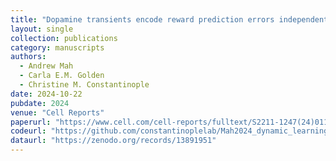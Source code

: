 ```yaml
---
title: "Dopamine transients encode reward prediction errors independent of learning rates"
layout: single
collection: publications
category: manuscripts
authors:
  - Andrew Mah
  - Carla E.M. Golden
  - Christine M. Constantinople
date: 2024-10-22
pubdate: 2024
venue: "Cell Reports"
paperurl: "https://www.cell.com/cell-reports/fulltext/S2211-1247(24)01191-4"
codeurl: "https://github.com/constantinoplelab/Mah2024_dynamic_learning_rate"
dataurl: "https://zenodo.org/records/13891951"
---
```


